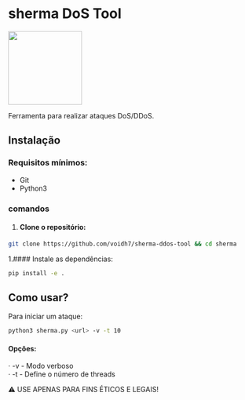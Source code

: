 
# sherma DoS Tool

<img src="https://i.postimg.cc/sgWK130f/artworks-Hdc5-DRzbx82ci4-LB-EJYn7-A-t1080x1080.jpg" width="150">

Ferramenta para realizar ataques DoS/DDoS.

## Instalação

### Requisitos mínimos:
- Git
- Python3

### comandos

1. #### Clone o repositório:
```bash
git clone https://github.com/voidh7/sherma-ddos-tool && cd sherma
```

1.#### Instale as dependências:

```bash
pip install -e .
```

## Como usar?

Para iniciar um ataque:

```bash
python3 sherma.py <url> -v -t 10
```

#### Opções:

· -v - Modo verboso
<br>
· -t - Define o número de threads

⚠️  USE APENAS PARA FINS ÉTICOS E LEGAIS!
